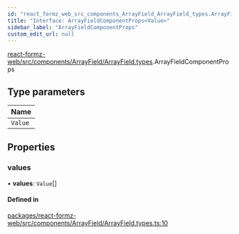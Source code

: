 ```yaml
---
id: "react_formz_web_src_components_ArrayField_ArrayField_types.ArrayFieldComponentProps"
title: "Interface: ArrayFieldComponentProps<Value>"
sidebar_label: "ArrayFieldComponentProps"
custom_edit_url: null
---
```


[react-formz-web/src/components/ArrayField/ArrayField.types](../modules/react_formz_web_src_components_ArrayField_ArrayField_types.md).ArrayFieldComponentProps

## Type parameters

| Name |
| :------ |
| `Value` |

## Properties

### values

• **values**: `Value`[]

#### Defined in

[packages/react-formz-web/src/components/ArrayField/ArrayField.types.ts:10](https://github.com/ZerryStack/react-formz/blob/main/packages/react-formz-web/src/components/ArrayField/ArrayField.types.ts#L10)
